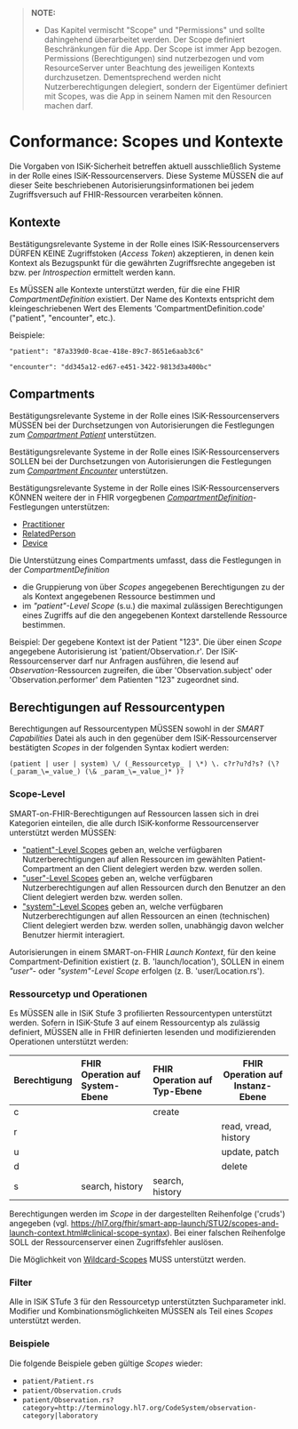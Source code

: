 > **NOTE:**
> * Das Kapitel vermischt "Scope" und "Permissions" und sollte dahingehend überarbeitet werden. Der Scope definiert Beschränkungen für die App. Der Scope ist immer App bezogen. Permissions (Berechtigungen) sind nutzerbezogen und vom ResourceServer unter Beachtung des jeweiligen Kontexts durchzusetzen. Dementsprechend werden nicht Nutzerberechtigungen delegiert, sondern der Eigentümer definiert mit Scopes, was die App in seinem Namen mit den Resourcen machen darf.


# Conformance: Scopes und Kontexte

Die Vorgaben von ISiK-Sicherheit betreffen aktuell ausschließlich Systeme in der Rolle eines ISiK-Ressourcenservers. Diese Systeme MÜSSEN die auf dieser Seite beschriebenen Autorisierungsinformationen bei jedem Zugriffsversuch auf FHIR-Ressourcen verarbeiten können.

## Kontexte 

Bestätigungsrelevante Systeme in der Rolle eines ISiK-Ressourcenservers DÜRFEN KEINE Zugriffstoken (_Access Token_) akzeptieren, in denen kein Kontext als Bezugspunkt für die gewährten Zugriffsrechte angegeben ist bzw. per _Introspection_ ermittelt werden kann. 

Es MÜSSEN alle Kontexte unterstützt werden, für die eine FHIR _CompartmentDefinition_ existiert. Der Name des Kontexts entspricht dem kleingeschriebenen Wert des Elements 'CompartmentDefinition.code' ("patient", "encounter", etc.).

Beispiele: 

```"patient": "87a339d0-8cae-418e-89c7-8651e6aab3c6"```

```"encounter": "dd345a12-ed67-e451-3422-9813d3a400bc"```

## Compartments

Bestätigungsrelevante Systeme in der Rolle eines ISiK-Ressourcenservers MÜSSEN bei der Durchsetzungen von Autorisierungen die Festlegungen zum [_Compartment Patient_](http://hl7.org/fhir/R4/compartmentdefinition-patient.html) unterstützen. 

Bestätigungsrelevante Systeme in der Rolle eines ISiK-Ressourcenservers SOLLEN bei der Durchsetzungen von Autorisierungen die Festlegungen zum [_Compartment Encounter_](http://hl7.org/fhir/R4/compartmentdefinition-encounter.html) unterstützen. 

Bestätigungsrelevante Systeme in der Rolle eines ISiK-Ressourcenservers KÖNNEN weitere der in FHIR vorgegbenen [_CompartmentDefinition_](http://hl7.org/fhir/R4/compartmentdefinition.html)-Festlegungen unterstützen:
* [Practitioner](http://hl7.org/fhir/R4/compartmentdefinition-practitioner.html)
* [RelatedPerson](http://hl7.org/fhir/R4/compartmentdefinition-relatedperson.html)
* [Device](http://hl7.org/fhir/R4/compartmentdefinition-device.html)

Die Unterstützung eines Compartments umfasst, dass die Festlegungen in der _CompartmentDefinition_ 
* die Gruppierung von über _Scopes_ angegebenen Berechtigungen zu der als Kontext angegebenen Ressource bestimmen und
* im _"patient"-Level Scope_ (s.u.) die maximal zulässigen Berechtigungen eines Zugriffs auf die den angegebenen Kontext darstellende Ressource bestimmen.

Beispiel: Der gegebene Kontext ist der Patient "123". Die über einen _Scope_ angegebene Autorisierung ist 'patient/Observation.r'. Der ISiK-Ressourcenserver darf nur Anfragen ausführen, die lesend auf _Observation_-Ressourcen zugreifen, die über 'Observation.subject' oder 'Observation.performer' dem Patienten "123" zugeordnet sind.

## Berechtigungen auf Ressourcentypen

Berechtigungen auf Ressourcentypen MÜSSEN sowohl in der _SMART Capabilities_ Datei als auch in den gegenüber dem ISiK-Ressourcenserver bestätigten _Scopes_ in der folgenden Syntax kodiert werden:

```(patient | user | system) \/ (_Ressourcetyp_ | \*) \. c?r?u?d?s? (\? (_param_\=_value_) (\& _param_\=_value_)* )?```

### Scope-Level
SMART-on-FHIR-Berechtigungen auf Ressourcen lassen sich in drei Kategorien einteilen, die alle durch ISiK-konforme Ressourcenserver unterstützt werden MÜSSEN:

* ["patient"-Level Scopes](https://hl7.org/fhir/smart-app-launch/STU2/scopes-and-launch-context.html#patient-specific-scopes) geben an, welche verfügbaren Nutzerberechtigungen auf allen Ressourcen im gewählten Patient-Compartment an den Client delegiert werden bzw. werden sollen.  
* ["user"-Level Scopes](https://hl7.org/fhir/smart-app-launch/STU2/scopes-and-launch-context.html#user-level-scopes) geben an, welche verfügbaren Nutzerberechtigungen auf allen Ressourcen durch den Benutzer an den Client delegiert werden bzw. werden sollen.
* ["system"-Level Scopes](https://hl7.org/fhir/smart-app-launch/STU2/scopes-and-launch-context.html#system-level-scopes) geben an, welche verfügbaren Nutzerberechtigungen auf allen Ressourcen an einen (technischen) Client delegiert werden bzw. werden sollen, unabhängig davon welcher Benutzer hiermit interagiert.

Autorisierungen in einem SMART-on-FHIR _Launch Kontext_, für den keine Compartment-Definition existiert (z. B. 'launch/location'), SOLLEN in einem _"user"_- oder _"system"-Level Scope_ erfolgen (z. B. 'user/Location.rs').

### Ressourcetyp und Operationen
Es MÜSSEN alle in ISiK Stufe 3 profilierten Ressourcentypen unterstützt werden. Sofern in ISiK-Stufe 3 auf einem Ressourcentyp als zulässig definiert, MÜSSEN alle in FHIR definierten lesenden und modifizierenden Operationen unterstützt werden:

|Berechtigung|FHIR Operation auf System-Ebene|FHIR Operation auf Typ-Ebene|FHIR Operation auf Instanz-Ebene|
|:-----------|:------------------------------|:---------------------------|--------------------------------|
|c           |                               |create                      |                                |
|r           |                               |                            |read, vread, history            |
|u           |                               |                            |update, patch                   |
|d           |                               |                            |delete                          |
|s           |search, history                |search, history             |                                |

Berechtigungen werden im _Scope_ in der dargestellten Reihenfolge ('cruds') angegeben (vgl. https://hl7.org/fhir/smart-app-launch/STU2/scopes-and-launch-context.html#clinical-scope-syntax). Bei einer falschen Reihenfolge SOLL der Ressourcenserver einen Zugriffsfehler auslösen.

Die Möglichkeit von [Wildcard-Scopes](https://hl7.org/fhir/smart-app-launch/STU2/scopes-and-launch-context.html#wildcard-scopes) MUSS unterstützt werden.

### Filter
Alle in ISiK STufe 3 für den Ressourcetyp unterstützten Suchparameter inkl. Modifier und Kombinationsmöglichkeiten MÜSSEN als Teil eines _Scopes_ unterstützt werden.

### Beispiele

Die folgende Beispiele geben gültige _Scopes_ wieder:

* ```patient/Patient.rs```
* ```patient/Observation.cruds```
* ```patient/Observation.rs?category=http://terminology.hl7.org/CodeSystem/observation-category|laboratory```

